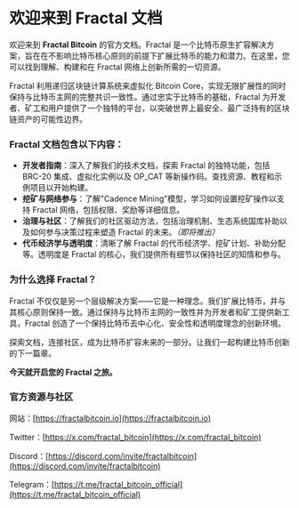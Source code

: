 # 欢迎来到 Fractal 文档

欢迎来到 **Fractal Bitcoin** 的官方文档。Fractal 是一个比特币原生扩容解决方案，旨在在不影响比特币核心原则的前提下扩展比特币的能力和潜力。在这里，您可以找到理解、构建和在 Fractal 网络上创新所需的一切资源。

Fractal 利用递归区块链计算系统来虚拟化 Bitcoin Core，实现无限扩展性的同时保持与比特币主网的完整共识一致性。通过忠实于比特币的基础，Fractal 为开发者、矿工和用户提供了一个独特的平台，以突破世界上最安全、最广泛持有的区块链资产的可能性边界。

### Fractal 文档包含以下内容：

- **开发者指南**：深入了解我们的技术文档，探索 Fractal 的独特功能，包括 BRC-20 集成、虚拟化实例以及 OP_CAT 等新操作码。查找资源、教程和示例项目以开始构建。
- **挖矿与网络参与**：了解"Cadence Mining"模型，学习如何设置挖矿操作以支持 Fractal 网络，包括权限、奖励等详细信息。
- **治理与社区**：了解我们的社区驱动方法，包括治理机制、生态系统国库补助以及如何参与决策过程来塑造 Fractal 的未来。_（即将推出）_
- **代币经济学与透明度**：清晰了解 Fractal 的代币经济学、挖矿计划、补助分配等。透明度是 Fractal 的核心，我们提供所有细节以保持社区的知情和参与。

### 为什么选择 Fractal？

Fractal 不仅仅是另一个层级解决方案——它是一种理念。我们扩展比特币，并与其核心原则保持一致。通过保持与比特币主网的一致性并为开发者和矿工提供新工具，Fractal 创造了一个保持比特币去中心化、安全性和透明度理念的创新环境。

探索文档，连接社区，成为比特币扩容未来的一部分。让我们一起构建比特币创新的下一篇章。

**今天就开启您的 Fractal 之旅。**

### 官方资源与社区

网站：[https://fractalbitcoin.io](https://fractalbitcoin.io)

Twitter：[https://x.com/fractal_bitcoin](https://x.com/fractal_bitcoin)

Discord：[https://discord.com/invite/fractalbitcoin](https://discord.com/invite/fractalbitcoin)

Telegram：[https://t.me/fractal_bitcoin_official](https://t.me/fractal_bitcoin_official)
